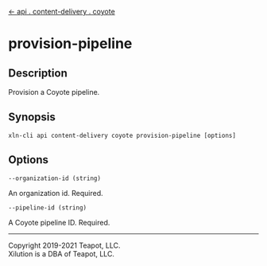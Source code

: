 [<- api . content-delivery . coyote](index.md)

# provision-pipeline

## Description

Provision a Coyote pipeline.

## Synopsis

```
xln-cli api content-delivery coyote provision-pipeline [options]
```

## Options

`--organization-id (string)`

An organization id. Required.

`--pipeline-id (string)`

A Coyote pipeline ID. Required.

---

Copyright 2019-2021 Teapot, LLC.  
Xilution is a DBA of Teapot, LLC.
